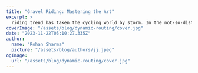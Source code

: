 ```yaml
---
title: "Gravel Riding: Mastering the Art"
excerpt: >
  riding trend has taken the cycling world by storm. In the not-so-distant past, encountering a gravel road would prompt cyclists to hastily turn around. However, in today's era, riders actively scour t
coverImage: "/assets/blog/dynamic-routing/cover.jpg"
date: "2023-11-22T05:10:27.335Z"
author:
  name: "Rohan Sharma"
  picture: "/assets/blog/authors/jj.jpeg"
ogImage:
  url: "/assets/blog/dynamic-routing/cover.jpg"
---
```


